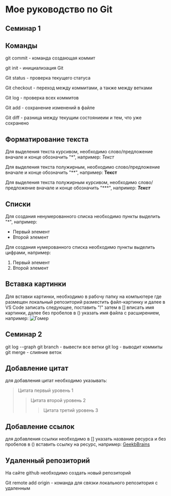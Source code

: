 # Мое руководство по Git
 
 ## Семинар 1
 
 ## Команды
 
 git commit - команда создающая коммит

 git init - инициализация Git

 Git status - проверка текущего статуса

 Git checkout - переход между коммитами, а также между ветками

 Git log - проверка всех коммитов

 Git add - сохранение изменений в файле

 Git diff - разница между текущим состояниеим и тем, что уже сохранено

## Форматирование текста

Для выделения текста курсивом, необходимо слово/предложение вначале и конце обозначить "*", например:
*Текст*

Для выделения текста полужирным, необходимо слово/предложение вначале и конце обозначить "**", например:
**Текст**

Для выделения текста полужирным курсивом, необходимо слово/предложение вначале и конце обозначить "***", например:
***Текст***

## Списки

Для создания ненумерованного списка необходимо пункты выделить "*", например:
* Первый элемент
* Второй элемент

Для создания нумерованного списка необходимо пункты выделить цифрами, например:
1. Первый элемент
2. Второй элемент

## Вставка картинки

Для вставки картинки, необходимо в рабочу папку на компьютере где размещен локальный репозиторий разместить файл-картинку и далее в VS Code записать следующее, поставить "!" затем в [] вписать имя картинки, далее без пробелов в () указать имя файла с расширением, например: ![Гомер](Гомер.jpeg)

## Семинар 2

git log --graph
git branch - вывести все ветки
git log - выводит коммиты
git merge - слияние веток

## Добавление цитат

для добавления цитат необходимо указывать:
> Цитата первый уровень 1
>> Цитата второй уровень 2
>>> Цитата третий уровень 3
## Добавление ссылок

для добавления ссылки необходимо в [] указать название ресурса и без пробелов в () вставить ссылку на ресурс, например: [GeekbBrains](https://gb.ru/)

## Удаленный репозиторий

На сайте github необходимо создать новый репозиторий

Git remote add origin - команда для связки локального репозитория с удаленным 